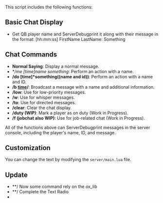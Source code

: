 This script includes the following functions:

## Basic Chat Display
- Get QB player name and ServerDebugprint it along with their message in the format:
[hh:mm:ss] FirstName LastName: Something


## Chat Commands
- **Normal Saying**: Display a normal message.
- **/me [time]*name something**: Perform an action with a name.
- **/do [time]*something((name and id))**: Perform an action with a name and ID.
- **/b [time]((name:something))/**: Broadcast a message with a name and additional information.
- **/low**: Use for low-priority messages.
- **/w**: Use for whisper messages.
- **/to**: Use for directed messages.
- **/clear**: Clear the chat display.
- **/duty (WIP)**: Mark a player as on duty (Work in Progress).
- **/f (jobchat also WIP)**: Use for job-related chat (Work in Progress).

All of the functions above can ServerDebugprint messages in the server console, including the player's name, ID, and message.

## Customization
You can change the text by modifying the `server/main.lua` file.

## Update

- **/ Now some command rely on the ox_lib
- **/ Complete the Text Radio
- 
